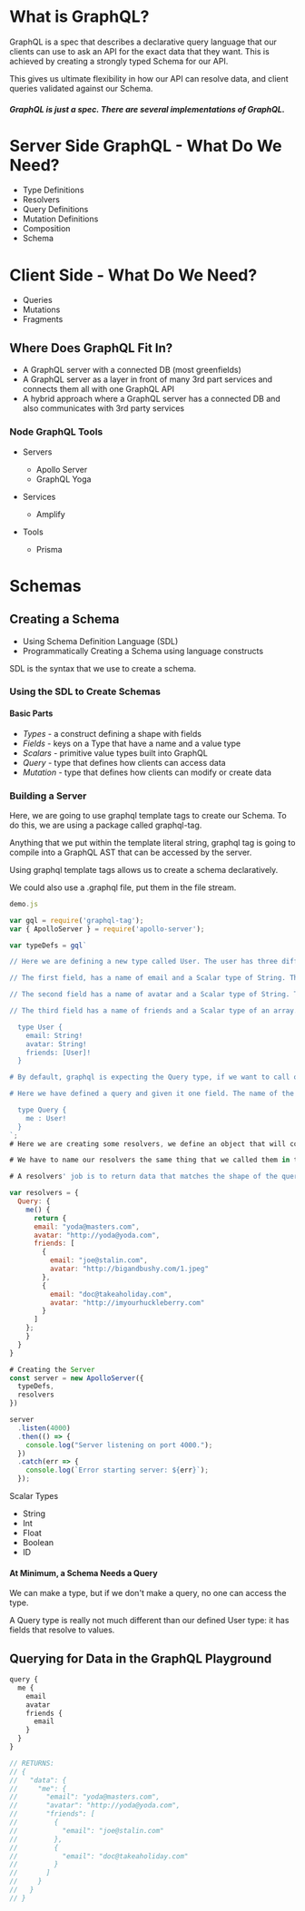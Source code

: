 # What is GraphQL?

GraphQL is a spec that describes a declarative query language that our clients can use to ask an API for the exact data that they want. This is achieved by creating a strongly typed Schema for our API.

This gives us ultimate flexibility in how our API can resolve data, and client queries validated against our Schema.

##### GraphQL is just a spec. There are several implementations of GraphQL.


# Server Side GraphQL - What Do We Need?
  * Type Definitions
  * Resolvers
  * Query Definitions
  * Mutation Definitions
  * Composition
  * Schema

# Client Side - What Do We Need?
  * Queries
  * Mutations
  * Fragments

## Where Does GraphQL Fit In?
  * A GraphQL server with a connected DB (most greenfields)
  * A GraphQL server as a layer in front of many 3rd part services and connects them all with one GraphQL API
  * A hybrid approach where a GraphQL server has a connected DB and also communicates with 3rd party services

### Node GraphQL Tools
  * Servers
    * Apollo Server
    * GraphQL Yoga

  * Services
    * Amplify
  
  * Tools
    * Prisma

# Schemas

## Creating a Schema
  * Using Schema Definition Language (SDL)
  * Programmatically Creating a Schema using language constructs

SDL is the syntax that we use to create a schema.

### Using the SDL to Create Schemas

#### Basic Parts
  * *Types* - a construct defining a shape with fields
  * *Fields* - keys on a Type that have a name and a value type
  * *Scalars* - primitive value types built into GraphQL
  * *Query* - type that defines how clients can access data
  * *Mutation* - type that defines how clients can modify or create data

### Building a Server

Here, we are going to use graphql template tags to create our Schema. To do this, we are using a package called graphql-tag.

Anything that we put within the template literal string, graphql tag is going to compile into a GraphQL AST that can be accessed by the server.

Using graphql template tags allows us to create a schema declaratively.

We could also use a .graphql file, put them in the file stream.

```javascript
demo.js

var gql = require('graphql-tag');
var { ApolloServer } = require('apollo-server');

var typeDefs = gql`

// Here we are defining a new type called User. The user has three different fields. 

// The first field, has a name of email and a Scalar type of String. The ! delimits that this value is required. 

// The second field has a name of avatar and a Scalar type of String. This is also a required value.

// The third field has a name of friends and a Scalar type of an array. Empty or not, an array must be present as a value. Inside of the array, we are expecting the type of User.

  type User {
    email: String!
    avatar: String!
    friends: [User]!
  }

# By default, graphql is expecting the Query type, if we want to call our query something else, we have to tell graphql what the name of our query is.

# Here we have defined a query and given it one field. The name of the field is me and the value that it must return is the User type that we defined above.

  type Query {
    me : User!
  }
`;
# Here we are creating some resolvers, we define an object that will contain them.

# We have to name our resolvers the same thing that we called them in the type definitions, so in this case, we are using Query. Then we are passing the resolver a function called me() that correlates to the Query type that we defined.

# A resolvers' job is to return data that matches the shape of the query. In this case, we passed in the User type to me inside of our query, so we are expecting to be returned data that matches the shape of the User type (email, avatar, and friends fields).

var resolvers = {
  Query: {
    me() {
      return {
      email: "yoda@masters.com",
      avatar: "http://yoda@yoda.com",
      friends: [
        {
          email: "joe@stalin.com",
          avatar: "http://bigandbushy.com/1.jpeg"
        },
        {
          email: "doc@takeaholiday.com",
          avatar: "http://imyourhuckleberry.com"
        }
      ]
    };
    }
  }
}

# Creating the Server
const server = new ApolloServer({
  typeDefs,
  resolvers
})

server
  .listen(4000)
  .then(() => {
    console.log("Server listening on port 4000.");
  })
  .catch(err => {
    console.log(`Error starting server: ${err}`);
  });
```

Scalar Types
  * String
  * Int
  * Float
  * Boolean
  * ID

#### At Minimum, a Schema Needs a Query
We can make a type, but if we don't make a query, no one can access the type.

A Query type is really not much different than our defined User type: it has fields that resolve to values.

## Querying for Data in the GraphQL Playground

```javascript
query {
  me {
    email
    avatar
    friends {
      email
    }
  }
}

// RETURNS:
// {
//   "data": {
//     "me": {
//       "email": "yoda@masters.com",
//       "avatar": "http://yoda@yoda.com",
//       "friends": [
//         {
//           "email": "joe@stalin.com"
//         },
//         {
//           "email": "doc@takeaholiday.com"
//         }
//       ]
//     }
//   }
// }
```

